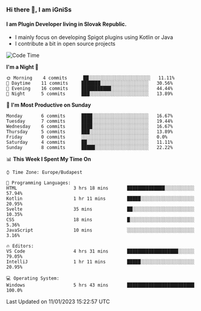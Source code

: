 ### Hi there 👋, I am iGniSs

#### I am Plugin Developer living in Slovak Republic.
- I mainly focus on developing Spigot plugins using Kotlin or Java
- I contribute a bit in open source projects

<!--START_SECTION:waka-->
![Code Time](http://img.shields.io/badge/Code%20Time-1%2C007%20hrs%2044%20mins-blue)

**I'm a Night 🦉** 

```text
🌞 Morning    4 commits      ██░░░░░░░░░░░░░░░░░░░░░░░   11.11% 
🌆 Daytime    11 commits     ███████░░░░░░░░░░░░░░░░░░   30.56% 
🌃 Evening    16 commits     ███████████░░░░░░░░░░░░░░   44.44% 
🌙 Night      5 commits      ███░░░░░░░░░░░░░░░░░░░░░░   13.89%

```
📅 **I'm Most Productive on Sunday** 

```text
Monday       6 commits      ████░░░░░░░░░░░░░░░░░░░░░   16.67% 
Tuesday      7 commits      ████░░░░░░░░░░░░░░░░░░░░░   19.44% 
Wednesday    6 commits      ████░░░░░░░░░░░░░░░░░░░░░   16.67% 
Thursday     5 commits      ███░░░░░░░░░░░░░░░░░░░░░░   13.89% 
Friday       0 commits      ░░░░░░░░░░░░░░░░░░░░░░░░░   0.0% 
Saturday     4 commits      ██░░░░░░░░░░░░░░░░░░░░░░░   11.11% 
Sunday       8 commits      █████░░░░░░░░░░░░░░░░░░░░   22.22%

```


📊 **This Week I Spent My Time On** 

```text
⌚︎ Time Zone: Europe/Budapest

💬 Programming Languages: 
HTML                     3 hrs 18 mins       ██████████████░░░░░░░░░░░   57.94% 
Kotlin                   1 hr 11 mins        █████░░░░░░░░░░░░░░░░░░░░   20.95% 
Svelte                   35 mins             ██░░░░░░░░░░░░░░░░░░░░░░░   10.35% 
CSS                      18 mins             █░░░░░░░░░░░░░░░░░░░░░░░░   5.36% 
JavaScript               10 mins             ░░░░░░░░░░░░░░░░░░░░░░░░░   3.16%

🔥 Editors: 
VS Code                  4 hrs 31 mins       ███████████████████░░░░░░   79.05% 
IntelliJ                 1 hr 11 mins        █████░░░░░░░░░░░░░░░░░░░░   20.95%

💻 Operating System: 
Windows                  5 hrs 43 mins       █████████████████████████   100.0%

```


 Last Updated on 11/01/2023 15:22:57 UTC
<!--END_SECTION:waka-->